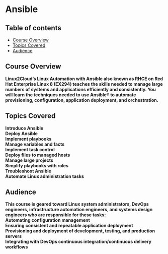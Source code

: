 # Ansible
## Table of contents
* [Course Overview](#course-overview)
* [Topics Covered](#topics-covered)
* [Audience](#audience)

## Course Overview

<a name="desc"></a>
**Linux2Cloud’s Linux Automation with Ansible also known as RHCE on Red Hat Enterprise Linux 8 (EX294) teaches the skills needed to manage large numbers of systems and applications efficiently and consistently. You will learn the techniques needed to use Ansible® to automate provisioning, configuration, application deployment, and orchestration.**


## Topics Covered

**Introduce Ansible\
Deploy Ansible\
Implement playbooks\
Manage variables and facts\
Implement task control\
Deploy files to managed hosts\
Manage large projects\
Simplify playbooks with roles\
Troubleshoot Ansible\
Automate Linux administration tasks**

## Audience

**This course is geared toward Linux system administrators, DevOps engineers, infrastructure automation engineers, and systems design engineers who are responsible for these tasks:\
Automating configuration management\
Ensuring consistent and repeatable application deployment\
Provisioning and deployment of development, testing, and production servers\
Integrating with DevOps continuous integration/continuous delivery workflows**

